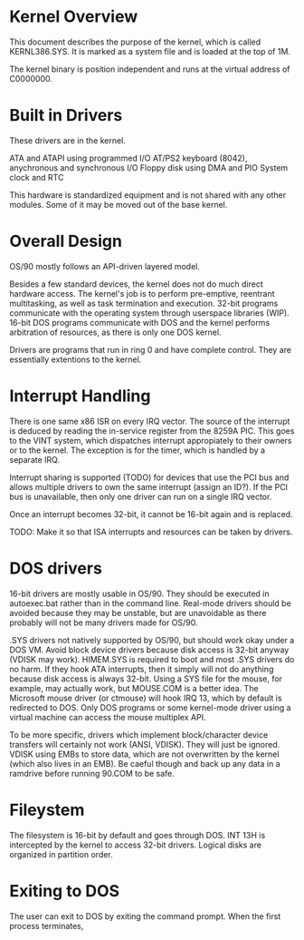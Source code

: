 # Kernel Overview

This document describes the purpose of the kernel, which is called KERNL386.SYS. It is marked as a system file and is loaded at the top of 1M.

The kernel binary is position independent and runs at the virtual address of C0000000.

# Built in Drivers

These drivers are in the kernel.

ATA and ATAPI using programmed I/O
AT/PS2 keyboard (8042), anychronous and synchronous I/O
Floppy disk using DMA and PIO
System clock and RTC

This hardware is standardized equipment and is not shared with any other modules. Some of it may be moved out of the base kernel.

# Overall Design

OS/90 mostly follows an API-driven layered model.

Besides a few standard devices, the kernel does not do much direct hardware access. The kernel's job is to perform pre-emptive, reentrant multitasking, as well as task termination and execution. 32-bit programs communicate with the operating system through userspace libraries (WIP). 16-bit DOS programs communicate with DOS and the kernel performs arbitration of resources, as there is only one DOS kernel.

Drivers are programs that run in ring 0 and have complete control. They are essentially extentions to the kernel.

# Interrupt Handling

There is one same x86 ISR on every IRQ vector. The source of the interrupt is deduced by reading the in-service register from the 8259A PIC. This goes to the VINT system, which dispatches interrupt appropiately to their owners or to the kernel. The exception is for the timer, which is handled by a separate IRQ.

Interrupt sharing is supported (TODO) for devices that use the PCI bus and allows multiple drivers to own the same interrupt (assign an ID?). If the PCI bus is unavailable, then only one driver can run on a single IRQ vector.

Once an interrupt becomes 32-bit, it cannot be 16-bit again and is replaced.

TODO: Make it so that ISA interrupts and resources can be taken by drivers.

# DOS drivers

16-bit drivers are mostly usable in OS/90. They should be executed in autoexec.bat rather than in the command line. Real-mode drivers should be avoided because they may be unstable, but are unavoidable as there probably will not be many drivers made for OS/90.

.SYS drivers not natively supported by OS/90, but should work okay under a DOS VM. Avoid block device drivers because disk access is 32-bit anyway (VDISK may work). HIMEM.SYS is required to boot and most .SYS drivers do no harm. If they hook ATA interrupts, then it simply will not do anything because disk access is always 32-bit. Using a SYS file for the mouse, for example, may actually work, but MOUSE.COM is a better idea. The Microsoft mouse driver (or ctmouse) will hook IRQ 13, which by default is redirected to DOS. Only DOS programs or some kernel-mode driver using a virtual machine can access the mouse multiplex API.

To be more specific, drivers which implement block/character device transfers will certainly not work (ANSI, VDISK). They will just be ignored. VDISK using EMBs to store data, which are not overwritten by the kernel (which also lives in an EMB). Be caeful though and back up any data in a ramdrive before running 90.COM to be safe.

# Fileystem

The filesystem is 16-bit by default and goes through DOS. INT 13H is intercepted by the kernel to access 32-bit drivers. Logical disks are organized in partition order.

# Exiting to DOS

The user can exit to DOS by exiting the command prompt. When the first process terminates,
